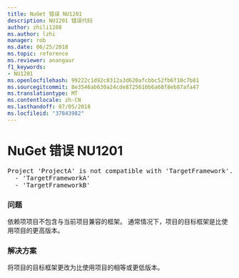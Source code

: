 ```yaml
---
title: NuGet 错误 NU1201
description: NU1201 错误代码
author: zhili1208
ms.author: lzhi
manager: rob
ms.date: 06/25/2018
ms.topic: reference
ms.reviewer: anangaur
f1_keywords:
- NU1201
ms.openlocfilehash: 99222c1d92c8312a3d620afcbbc52fb6f10c7b81
ms.sourcegitcommit: 8e3546ab630a24cde8725610b6a68f8eb87afa47
ms.translationtype: MT
ms.contentlocale: zh-CN
ms.lasthandoff: 07/05/2018
ms.locfileid: "37843982"
---
```

# <a name="nuget-error-nu1201"></a>NuGet 错误 NU1201

<pre>Project 'ProjectA' is not compatible with 'TargetFramework'. Project 'ProjectA' supports:<br/>  - 'TargetFrameworkA'<br/>  - 'TargetFrameworkB'</pre>

### <a name="issue"></a>问题
依赖项项目不包含与当前项目兼容的框架。 通常情况下，项目的目标框架是比使用项目的更高版本。

### <a name="solution"></a>解决方案
将项目的目标框架更改为比使用项目的相等或更低版本。

